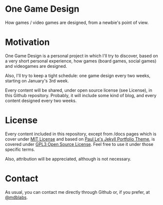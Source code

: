 # One Game Design
How games / video games are designed, from a newbie's point of view.

# Motivation

One Game Design is a personal project in which I'll try to discover, based on a very short personal experience, how games (board games, social games) and videogames are designed. 

Also, I'll try to keep a tight schedule: one game design every two weeks, starting on January's 3rd week.

Every content will be shared, under open source license (see License), in this Github repository. Probably, it will include some kind of blog, and every content designed every two weeks.

# License

Every content included in this repository, except from /docs pages which is cover under [MIT License](https://github.com/LeNPaul/portfolio-jekyll-theme/blob/gh-pages/LICENSE) and based on [Paul Le's Jekyll Portfolio Theme](https://github.com/LeNPaul/portfolio-jekyll-theme), is covered under [GPL3 Open Source License](https://www.gnu.org/licenses/gpl-3.0.en.html). Feel free to use it under those specific terms. 

Also, attribution will be appreciated, although is not necessary.

# Contact

As usual, you can contact me directly through Github or, if you prefer, at [@mdblabs](https://www.twitter.com/mdblabs).


